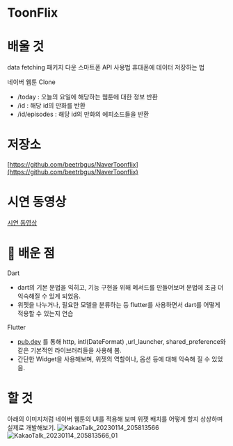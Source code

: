 # ToonFlix

# 배울 것
data fetching 
패키지 다운
스마트폰 API 사용법
휴대폰에 데이터 저장하는 법

네이버 웹툰 Clone

- /today : 오늘의 요일에 해당하는 웹툰에 대한 정보 반환
- /id : 해당 id의 만화를 반환
- /id/episodes : 해당 id의 만화의 에피소드들을 반환


# 저장소

[https://github.com/beetrbgus/NaverToonflix](https://github.com/beetrbgus/NaverToonflix)

# 시연 동영상

[시연 동영상](https://www.notion.so/68e0ded2e0f04095b0224c372057232f)

# 🤔 배운 점

Dart

- dart의 기본 문법을 익히고, 기능 구현을 위해 메서드를 만들어보며 문법에 조금 더 익숙해질 수 있게 되었음.
- 위젯을 나누거나, 필요한 모델을 분류하는 등 flutter를 사용하면서 dart를 어떻게 적용할 수 있는지 연습

Flutter

- [pub.dev](http://pub.dev) 를 통해   http, intl(DateFormat) ,url_launcher, shared_preference와 같은 기본적인 라이브러리들을 사용해 봄.
- 간단한 Widget을 사용해보며, 위젯의 역할이나, 옵션 등에 대해 익숙해 질 수 있었음.

# 할 것

아래의 이미지처럼 네이버 웹툰의 UI를 적용해 보며 위젯 배치를 어떻게 할지 상상하며 실제로 
개발해보기.
![KakaoTalk_20230114_205813566](https://user-images.githubusercontent.com/88869529/212482334-7745e4e6-324c-47dc-8eb2-7ceca0e08e3e.jpg)
![KakaoTalk_20230114_205813566_01](https://user-images.githubusercontent.com/88869529/212482335-5890458e-1a6f-4bb9-9d2a-a3ce3a414c0e.jpg)

